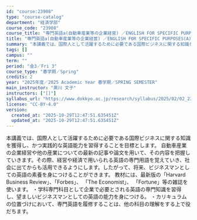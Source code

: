 ```yaml
---
id: "course:23908"
type: "course-catalog"
department: "経済学部"
course_code: "23908"
course_title: "専門英語a(自動車産業等の企業経営) ／ENGLISH FOR SPECIFIC PURPOSES(A)"
title: "専門英語a(自動車産業等の企業経営) ／ENGLISH FOR SPECIFIC PURPOSES(A)"
summary: "本講義では、国際人として活躍するために必要である国際ビジネスに関する知識を獲得し、かつ実践的な英語能力を習得することを目標とします。 自動車産業の企業経営や他の産業についての最新の記事や論文を用いて、その内容を把握していきます。その際、経営…"
tags: []
campus: ""
term: ""
period: "金3／Fri 3"
course_type: "春学期／Spring"
credits: 2
year: "2025年度／2025 Academic Year 春学期／SPRING SEMESTER"
main_instructor: "黒川 文子"
instructors: ["[]"]
syllabus_url: "https://www.dokkyo.ac.jp/research/syllabus/2025/02/02_23908_ja_JP.html"
license: "CC-BY-4.0"
version:
  created_at: "2025-10-29T12:47:51.635451Z"
  updated_at: "2025-10-29T12:47:51.635451Z"
---
```

本講義では、国際人として活躍するために必要である国際ビジネスに関する知識を獲得し、かつ実践的な英語能力を習得することを目標とします。 自動車産業の企業経営や他の産業についての最新の記事や論文を用いて、その内容を把握していきます。その際、経営や経済で用いられる英語の専門用語を覚えていき、社会に出てからも活用できるようにします。したがって、将来、ビジネスマンとしての英語の素養を身につけることができます。 教材には、最新版の「Harvard Business Review」、「Forbes」、 「The Economist」、 「Fortune」等の雑誌を使います。 ・学科専門科目として企業で必要とされる英語の専門知識を習得し、望ましいビジネスマンとしての英語の能力を身につける。 ・カリキュラムの位置づけにおいて、専門英語を履修することは、他の科目の理解をする上で役だちます。
